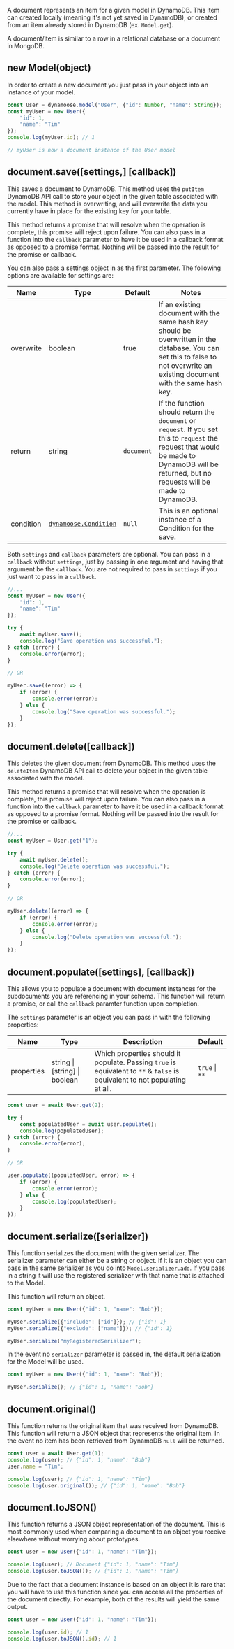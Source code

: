 A document represents an item for a given model in DynamoDB. This item can created locally (meaning it's not yet saved in DynamoDB), or created from an item already stored in DynamoDB (ex. `Model.get`).

A document/item is similar to a row in a relational database or a document in MongoDB.

## new Model(object)

In order to create a new document you just pass in your object into an instance of your model.

```js
const User = dynamoose.model("User", {"id": Number, "name": String});
const myUser = new User({
	"id": 1,
	"name": "Tim"
});
console.log(myUser.id); // 1

// myUser is now a document instance of the User model
```

## document.save([settings,] [callback])

This saves a document to DynamoDB. This method uses the `putItem` DynamoDB API call to store your object in the given table associated with the model. This method is overwriting, and will overwrite the data you currently have in place for the existing key for your table.

This method returns a promise that will resolve when the operation is complete, this promise will reject upon failure. You can also pass in a function into the `callback` parameter to have it be used in a callback format as opposed to a promise format. Nothing will be passed into the result for the promise or callback.

You can also pass a settings object in as the first parameter. The following options are available for settings are:

| Name | Type | Default | Notes |
|---|---|---|---|
| overwrite | boolean | true | If an existing document with the same hash key should be overwritten in the database. You can set this to false to not overwrite an existing document with the same hash key. |
| return | string | `document` | If the function should return the `document` or `request`. If you set this to `request` the request that would be made to DynamoDB will be returned, but no requests will be made to DynamoDB. |
| condition | [`dynamoose.Condition`](Condition) | `null` | This is an optional instance of a Condition for the save. |

Both `settings` and `callback` parameters are optional. You can pass in a `callback` without `settings`, just by passing in one argument and having that argument be the `callback`. You are not required to pass in `settings` if you just want to pass in a `callback`.

```js
//...
const myUser = new User({
	"id": 1,
	"name": "Tim"
});

try {
	await myUser.save();
	console.log("Save operation was successful.");
} catch (error) {
	console.error(error);
}

// OR

myUser.save((error) => {
	if (error) {
		console.error(error);
	} else {
		console.log("Save operation was successful.");
	}
});
```

## document.delete([callback])

This deletes the given document from DynamoDB. This method uses the `deleteItem` DynamoDB API call to delete your object in the given table associated with the model.

This method returns a promise that will resolve when the operation is complete, this promise will reject upon failure. You can also pass in a function into the `callback` parameter to have it be used in a callback format as opposed to a promise format. Nothing will be passed into the result for the promise or callback.

```js
//...
const myUser = User.get("1");

try {
	await myUser.delete();
	console.log("Delete operation was successful.");
} catch (error) {
	console.error(error);
}

// OR

myUser.delete((error) => {
	if (error) {
		console.error(error);
	} else {
		console.log("Delete operation was successful.");
	}
});
```

## document.populate([settings], [callback])

This allows you to populate a document with document instances for the subdocuments you are referencing in your schema. This function will return a promise, or call the `callback` paramter function upon completion.

The `settings` parameter is an object you can pass in with the following properties:

| Name | Type | Description | Default |
| --- | --- | --- | --- |
| properties | string \| [string] \| boolean | Which properties should it populate. Passing `true` is equivalent to `**` & `false` is equivalent to not populating at all. | `true` \| `**` |

```js
const user = await User.get(2);

try {
	const populatedUser = await user.populate();
	console.log(populatedUser);
} catch (error) {
	console.error(error);
}

// OR

user.populate((populatedUser, error) => {
	if (error) {
		console.error(error);
	} else {
		console.log(populatedUser);
	}
});
```

## document.serialize([serializer])

This function serializes the document with the given serializer. The serializer parameter can either be a string or object. If it is an object you can pass in the same serializer as you do into [`Model.serializer.add`](Model#modelserializeraddname-serializer). If you pass in a string it will use the registered serializer with that name that is attached to the Model.

This function will return an object.

```js
const myUser = new User({"id": 1, "name": "Bob"});

myUser.serialize({"include": ["id"]}); // {"id": 1}
myUser.serialize({"exclude": ["name"]}); // {"id": 1}

myUser.serialize("myRegisteredSerializer");
```

In the event no `serializer` parameter is passed in, the default serialization for the Model will be used.

```js
const myUser = new User({"id": 1, "name": "Bob"});

myUser.serialize(); // {"id": 1, "name": "Bob"}
```

## document.original()

This function returns the original item that was received from DynamoDB. This function will return a JSON object that represents the original item. In the event no item has been retrieved from DynamoDB `null` will be returned.

```js
const user = await User.get(1);
console.log(user); // {"id": 1, "name": "Bob"}
user.name = "Tim";

console.log(user); // {"id": 1, "name": "Tim"}
console.log(user.original()); // {"id": 1, "name": "Bob"}
```

## document.toJSON()

This function returns a JSON object representation of the document. This is most commonly used when comparing a document to an object you receive elsewhere without worrying about prototypes.

```js
const user = new User({"id": 1, "name": "Tim"});

console.log(user); // Document {"id": 1, "name": "Tim"}
console.log(user.toJSON()); // {"id": 1, "name": "Tim"}
```

Due to the fact that a document instance is based on an object it is rare that you will have to use this function since you can access all the properties of the document directly. For example, both of the results will yield the same output.

```js
const user = new User({"id": 1, "name": "Tim"});

console.log(user.id); // 1
console.log(user.toJSON().id); // 1
```
